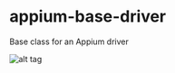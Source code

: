 # appium-base-driver
Base class for an Appium driver

![alt tag](http://fc06.deviantart.net/fs70/f/2010/282/6/a/all_your_base_by_ultimathegod-d30fu0f.jpg)
